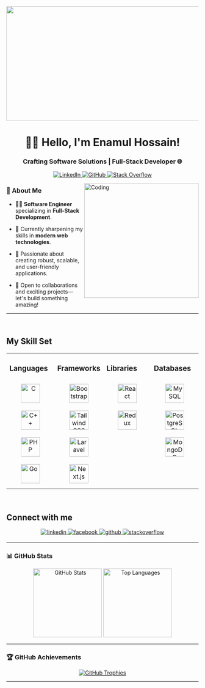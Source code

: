 <div align="center">
<img src="https://repository-images.githubusercontent.com/588181932/e36ec678-7984-4cdd-8e4c-a3932772ff8e" align="center" height="300" width="900" />
</div>  
  

<h1 align="center">👨‍💻 Hello, I'm Enamul Hossain!</h1>
<h3 align="center">Crafting Software Solutions | Full-Stack Developer 🌐</h3>

<p align="center">
  <a href="https://linkedin.com/in/enamulhossain79" target="_blank">
    <img src="https://img.shields.io/badge/LinkedIn-%231E77B5.svg?style=for-the-badge&logo=linkedin&logoColor=white" alt="LinkedIn"/>
  </a>
  <a href="https://github.com/EnamulHossain" target="_blank">
    <img src="https://img.shields.io/badge/GitHub-%2324292e.svg?style=for-the-badge&logo=github&logoColor=white" alt="GitHub"/>
  </a>
  <a href="https://stackoverflow.com/users/20836557" target="_blank">
    <img src="https://img.shields.io/badge/StackOverflow-%23F28032.svg?style=for-the-badge&logo=stackoverflow&logoColor=white" alt="Stack Overflow"/>
  </a>
</p>

<img align="right" alt="Coding" width="300" hight="300" src="https://cdn.dribbble.com/users/1162077/screenshots/3848914/programmer.gif">
  

### 🚀 About Me  

- 🧑‍💻 **Software Engineer** specializing in **Full-Stack Development**.
  
- 🌱 Currently sharpening my skills in **modern web technologies**.
  
- 🎯 Passionate about creating robust, scalable, and user-friendly applications.
  
- 🤝 Open to collaborations and exciting projects—let's build something amazing!  

---   
  

<br/>  


## My Skill Set  
<table><tr><td valign="top" width="25%">



### Languages  
<div align="center">  
<a href="https://www.cprogramming.com/" target="_blank"><img style="margin: 10px" src="https://profilinator.rishav.dev/skills-assets/c-original.svg" alt="C" height="50" /></a>  
<a href="https://www.cplusplus.com/" target="_blank"><img style="margin: 10px" src="https://profilinator.rishav.dev/skills-assets/cplusplus-original.svg" alt="C++" height="50" /></a>  
<a href="https://www.php.net/" target="_blank"><img style="margin: 10px" src="https://profilinator.rishav.dev/skills-assets/php-original.svg" alt="PHP" height="50" /></a>  
<a href="https://go.dev/" target="_blank"><img style="margin: 10px" src="https://profilinator.rishav.dev/skills-assets/go-original.svg" alt="Go" height="50" /></a>  
</div>

</td><td valign="top" width="25%">



### Frameworks  
<div align="center">  
<a href="https://getbootstrap.com/docs/3.4/javascript/" target="_blank"><img style="margin: 10px" src="https://profilinator.rishav.dev/skills-assets/bootstrap-plain.svg" alt="Bootstrap" height="50" /></a>  
<a href="https://www.tailwindcss.com/" target="_blank"><img style="margin: 10px" src="https://profilinator.rishav.dev/skills-assets/tailwindcss.svg" alt="Tailwind CSS" height="50" /></a>  
<a href="https://laravel.com/" target="_blank"><img style="margin: 10px" src="https://profilinator.rishav.dev/skills-assets/laravel-plain-wordmark.svg" alt="Laravel" height="50" /></a>  
<!-- <a href="https://vuejs.org/" target="_blank"><img style="margin: 10px" src="https://profilinator.rishav.dev/skills-assets/vuejs-original-wordmark.svg" alt="Vue.js" height="50" /></a>   -->
<a href="https://nextjs.org/" target="_blank"><img style="margin: 10px" src="https://logowik.com/content/uploads/images/nextjs2106.logowik.com.webp" alt="Next.js" height="50" /></a>  
</div>

</td><td valign="top" width="25%">


### Libraries  
<div align="center">  
<a href="https://reactjs.org/" target="_blank"><img style="margin: 10px" src="https://profilinator.rishav.dev/skills-assets/react-original-wordmark.svg" alt="React" height="50" /></a>  
<a href="https://redux.js.org/" target="_blank"><img style="margin: 10px" src="https://profilinator.rishav.dev/skills-assets/redux-original.svg" alt="Redux" height="50" /></a>  
</div>



</td><td valign="top" width="25%">

### Databases  
<div align="center">  
<a href="https://www.mysql.com/" target="_blank"><img style="margin: 10px" src="https://profilinator.rishav.dev/skills-assets/mysql-original-wordmark.svg" alt="MySQL" height="50" /></a>  
<a href="https://www.postgresql.org/" target="_blank"><img style="margin: 10px" src="https://profilinator.rishav.dev/skills-assets/postgresql-original-wordmark.svg" alt="PostgreSQL" height="50" /></a>  
<a href="https://www.mongodb.com/" target="_blank"><img style="margin: 10px" src="https://profilinator.rishav.dev/skills-assets/mongodb-original-wordmark.svg" alt="MongoDB" height="50" /></a>  
</div>

</td></tr></table>  

<br/>  


## Connect with me  
<div align="center">
<a href="https://linkedin.com/in/enamulhossain79" target="_blank">
<img src=https://img.shields.io/badge/linkedin-%231E77B5.svg?&style=for-the-badge&logo=linkedin&logoColor=white alt=linkedin style="margin-bottom: 5px;" />
</a>
<a href="https://www.facebook.com/enamulhossain00" target="_blank">
<img src=https://img.shields.io/badge/facebook-%232E87FB.svg?&style=for-the-badge&logo=facebook&logoColor=white alt=facebook style="margin-bottom: 5px;" />
</a>
<a href="https://github.com/EnamulHossain" target="_blank">
<img src=https://img.shields.io/badge/github-%2324292e.svg?&style=for-the-badge&logo=github&logoColor=white alt=github style="margin-bottom: 5px;" />
</a>
<a href="https://stackoverflow.com/users/20836557" target="_blank">
<img src=https://img.shields.io/badge/stackoverflow-%23F28032.svg?&style=for-the-badge&logo=stackoverflow&logoColor=white alt=stackoverflow style="margin-bottom: 5px;" />
</a>  
</div>  



---

### 📊 GitHub Stats  

<div align="center">
  <img src="https://github-readme-stats.vercel.app/api?username=enamulhossain&show_icons=true&theme=tokyonight" height="180" alt="GitHub Stats"/>
  <img src="https://github-readme-stats.vercel.app/api/top-langs/?username=enamulhossain&layout=compact&theme=tokyonight" height="180" alt="Top Languages"/>
</div>

---

### 🏆 GitHub Achievements  

<div align="center">
  <a href="https://github.com/ryo-ma/github-profile-trophy">
    <img src="https://github-profile-trophy.vercel.app/?username=enamulhossain&theme=onestar&row=1" alt="GitHub Trophies"/>
  </a>
</div>

---


